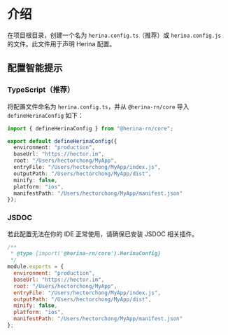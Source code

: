 # 介绍

在项目根目录，创建一个名为 `herina.config.ts`（推荐）或 `herina.config.js` 的文件。此文件用于声明 Herina 配置。

## 配置智能提示

### TypeScript（推荐）

将配置文件命名为 `herina.config.ts`，并从 `@herina-rn/core` 导入 `defineHerinaConfig` 如下：

```typescript
import { defineHerinaConfig } from "@herina-rn/core";

export default defineHerinaConfig({
  environment: "production",
  baseUrl: "https://hector.im",
  root: "/Users/hectorchong/MyApp",
  entryFile: "/Users/hectorchong/MyApp/index.js",
  outputPath: "/Users/hectorchong/MyApp/dist",
  minify: false,
  platform: "ios",
  manifestPath: "/Users/hectorchong/MyApp/manifest.json"
});
```

### JSDOC

若此配置无法在你的 IDE 正常使用，请确保已安装 JSDOC 相关插件。

```js
/**
 * @type {import('@herina-rn/core').HerinaConfig}
 */
module.exports = {
  environment: "production",
  baseUrl: "https://hector.im",
  root: "/Users/hectorchong/MyApp",
  entryFile: "/Users/hectorchong/MyApp/index.js",
  outputPath: "/Users/hectorchong/MyApp/dist",
  minify: false,
  platform: "ios",
  manifestPath: "/Users/hectorchong/MyApp/manifest.json"
};
```
